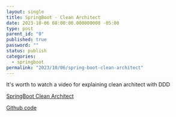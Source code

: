 ```yaml
---
layout: single
title: SpringBoot - Clean Architect
date: 2023-10-06 08:00:00.000000000 -05:00
type: post
parent_id: "0"
published: true
password: ""
status: publish
categories:
  - springboot
permalink: "2023/10/06/spring-boot-clean-architect"
---
```


It's worth to watch a video for explaining clean architect with DDD

[SpringBoot Clean Architect](https://www.youtube.com/watch?v=mbNzUkNjrnA&ab_channel=SpringI%2FO)

[Github code](https://github.com/spember/spring-shoestore)
